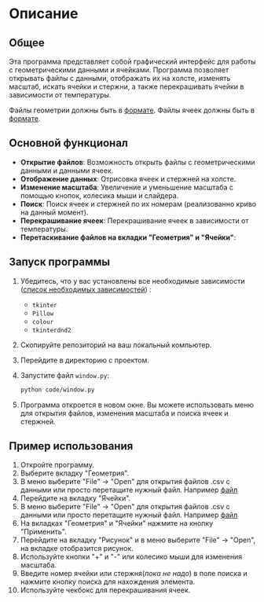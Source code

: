 
# Описание

## Общее

Эта программа представляет собой графический интерфейс для работы с геометрическими данными и ячейками. Программа позволяет открывать файлы с данными, отображать их на холсте, изменять масштаб, искать ячейки и стержни, а также перекрашивать ячейки в зависимости от температуры.

Файлы геометрии должны быть в [формате](Geometry/Геометрия%20312%20твэл.csv).
Файлы ячеек должны быть в [формате](Geometry/cells(1%20ТВС%20напр.кан).csv).

## Основной функционал

- **Открытие файлов**: Возможность открыть файлы с геометрическими данными и данными ячеек.
- **Отображение данных**: Отрисовка ячеек и стержней на холсте.
- **Изменение масштаба**: Увеличение и уменьшение масштаба с помощью кнопок, колесика мыши и слайдера.
- **Поиск**: Поиск ячеек и стержней по их номерам (реализованно криво на данный момент).
- **Перекрашивание ячеек**: Перекрашивание ячеек в зависимости от температуры.
- **Перетаскивание файлов на вкладки "Геометрия" и "Ячейки"**: 

## Запуск программы

1. Убедитесь, что у вас установлены все необходимые зависимости
([список необходимых зависимостей](requirements.txt)) :
    - `tkinter`
    - `Pillow`
    - `colour`
    - `tkinterdnd2`

2. Скопируйте репозиторий на ваш локальный компьютер.

3. Перейдите в директорию с проектом.

4. Запустите файл `window.py`:
    ```sh
    python code/window.py
    ```
5. Программа откроется в новом окне. Вы можете использовать меню для открытия файлов, изменения масштаба и поиска ячеек и стержней.

## Пример использования

1. Откройте программу.
2. Выберите вкладку "Геометрия".
3. В меню выберите "File" -> "Open" для открытия файлов .csv с данными или просто перетащите нужный файл. Например [файл](Geometry/Геометрия%20312%20твэл.csv)
4. Перейдите на вкладку "Ячейки".
5. В меню выберите "File" -> "Open" для открытия файлов .csv с данными или просто перетащите нужный файл. Например [файл](Geometry/cells(1%20ТВС%20напр.кан).csv)
6. На вкладках "Геометрия" и "Ячейки" нажмите на кнопку "Применить".
7. Перейдите на вкладку "Рисунок" и в меню выберите "File" -> "Open", на вкладке отобразится рисунок.
8. Используйте кнопки "+" и "-" или колесико мыши для изменения масштаба.
9. Введите номер ячейки или стержня(*пока не надо*) в поле поиска и нажмите кнопку поиска для нахождения элемента.
10. Используйте чекбокс для перекрашивания ячеек.
